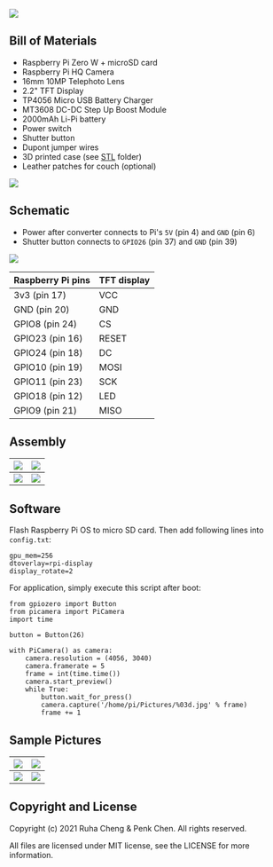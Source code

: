 ![](https://github.com/penk/ruha.camera/raw/main/images/ruhacam-cover.jpg)

## Bill of Materials 

- Raspberry Pi Zero W + microSD card 
- Raspberry Pi HQ Camera 
- 16mm 10MP Telephoto Lens 
- 2.2" TFT Display 
- TP4056 Micro USB Battery Charger 
- MT3608 DC-DC Step Up Boost Module 
- 2000mAh Li-Pi battery 
- Power switch 
- Shutter button 
- Dupont jumper wires 
- 3D printed case (see [STL](https://github.com/penk/ruha.camera/tree/main/STL) folder)
- Leather patches for couch (optional)

![](https://github.com/penk/ruha.camera/raw/main/images/ruhacam-bom.jpg)

## Schematic

- Power after converter connects to Pi's `5V` (pin 4) and `GND` (pin 6)
- Shutter button connects to `GPIO26` (pin 37) and `GND` (pin 39)

![](https://github.com/penk/ruha.camera/raw/main/images/ruhacam-schematic.jpg)

| Raspberry Pi pins | TFT display |
|-------------------|-------------|
| 3v3 (pin 17) | VCC |
| GND (pin 20) | GND |
| GPIO8 (pin 24) | CS |
| GPIO23 (pin 16) | RESET |
| GPIO24 (pin 18) | DC |
| GPIO10 (pin 19) | MOSI |
| GPIO11 (pin 23) | SCK | 
| GPIO18 (pin 12) | LED | 
| GPIO9 (pin 21) | MISO | 

## Assembly 

| ![](https://github.com/penk/ruha.camera/raw/main/images/asm-2.jpg) | ![](https://github.com/penk/ruha.camera/raw/main/images/asm-3.jpg) |
|-----------------------|-----------------------|
| ![](https://github.com/penk/ruha.camera/raw/main/images/asm-4.jpg) | ![](https://github.com/penk/ruha.camera/raw/main/images/asm-1.jpg) |

## Software 

Flash Raspberry Pi OS to micro SD card. Then add following lines into `config.txt`: 

    gpu_mem=256
    dtoverlay=rpi-display
    display_rotate=2

For application, simply execute this script after boot: 

    from gpiozero import Button
    from picamera import PiCamera
    import time

    button = Button(26)

    with PiCamera() as camera:
        camera.resolution = (4056, 3040)
        camera.framerate = 5
        frame = int(time.time())
        camera.start_preview()
        while True:
            button.wait_for_press()
            camera.capture('/home/pi/Pictures/%03d.jpg' % frame)
            frame += 1

## Sample Pictures 

| ![](https://github.com/penk/ruha.camera/raw/main/images/1616840925.JPG) | ![](https://github.com/penk/ruha.camera/raw/main/images/1616769300.JPG) |
|----------------------------|----------------------------|
| ![](https://github.com/penk/ruha.camera/raw/main/images/1616769323.JPG) | ![](https://github.com/penk/ruha.camera/raw/main/images/1616840940.JPG) |

## Copyright and License

Copyright (c) 2021 Ruha Cheng & Penk Chen. All rights reserved. 

All files are licensed under MIT license, see the LICENSE for more information. 
